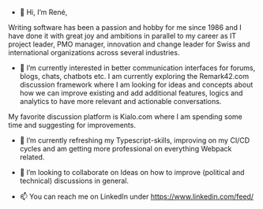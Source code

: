 - 👋 Hi, I’m René, 

Writing software has been a passion and hobby for me since 1986 and I have done it with great joy and ambitions in parallel to my career as IT project leader, PMO manager, innovation and change leader for Swiss and international organizations across several industries. 

- 👀 I’m currently interested in better communication interfaces for forums, blogs, chats, chatbots etc. I am currently exploring the Remark42.com discussion framework where I am looking for ideas and concepts about how we can improve existing and add additional features, logics and analytics to have more relevant and actionable conversations. 

My favorite discussion platform is Kialo.com where I am spending some time and suggesting for improvements. 

- 🌱 I’m currently refreshing my Typescript-skills,  improving on my CI/CD cycles and am getting more  professional on everything Webpack related. 

- 💞️ I’m looking to collaborate on Ideas on how to improve (political and technical) discussions in general. 

- 📫 You can reach me on LinkedIn under https://www.linkedin.com/feed/


